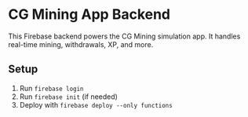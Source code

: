 
# CG Mining App Backend

This Firebase backend powers the CG Mining simulation app. It handles real-time mining, withdrawals, XP, and more.

## Setup

1. Run `firebase login`
2. Run `firebase init` (if needed)
3. Deploy with `firebase deploy --only functions`
